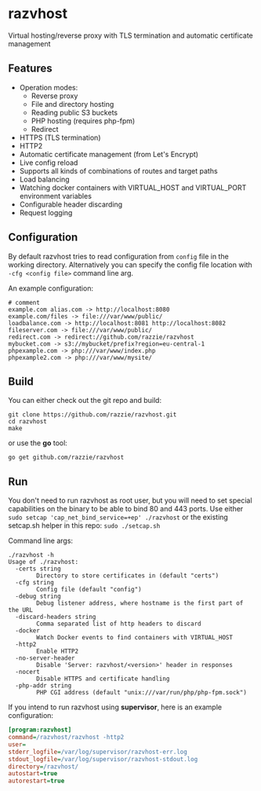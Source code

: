 # razvhost
Virtual hosting/reverse proxy with TLS termination and automatic certificate management

## Features
* Operation modes:
  * Reverse proxy
  * File and directory hosting
  * Reading public S3 buckets
  * PHP hosting (requires php-fpm)
  * Redirect
* HTTPS (TLS termination)
* HTTP2
* Automatic certificate management (from Let's Encrypt)
* Live config reload
* Supports all kinds of combinations of routes and target paths
* Load balancing
* Watching docker containers with VIRTUAL_HOST and VIRTUAL_PORT environment variables
* Configurable header discarding
* Request logging

## Configuration
By default razvhost tries to read configuration from `config` file in the working directory.
Alternatively you can specify the config file location with `-cfg <config file>` command line arg.

An example configuration:
```
# comment
example.com alias.com -> http://localhost:8080
example.com/files -> file:///var/www/public/
loadbalance.com -> http://localhost:8081 http://localhost:8082
fileserver.com -> file:///var/www/public/
redirect.com -> redirect://github.com/razzie/razvhost
mybucket.com -> s3://mybucket/prefix?region=eu-central-1
phpexample.com -> php:///var/www/index.php
phpexample2.com -> php:///var/www/mysite/
```

## Build
You can either check out the git repo and build:
```Shell
git clone https://github.com/razzie/razvhost.git
cd razvhost
make
```
or use the **go** tool:
```Shell
go get github.com/razzie/razvhost
```

## Run
You don't need to run razvhost as root user, but you will need to set special capabilities on the binary to be able to bind 80 and 443 ports.
Use either `sudo setcap 'cap_net_bind_service=+ep' ./razvhost` or the existing setcap.sh helper in this repo: `sudo ./setcap.sh`

Command line args:
```
./razvhost -h
Usage of ./razvhost:
  -certs string
        Directory to store certificates in (default "certs")
  -cfg string
        Config file (default "config")
  -debug string
        Debug listener address, where hostname is the first part of the URL
  -discard-headers string
        Comma separated list of http headers to discard
  -docker
        Watch Docker events to find containers with VIRTUAL_HOST
  -http2
        Enable HTTP2
  -no-server-header
        Disable 'Server: razvhost/<version>' header in responses
  -nocert
        Disable HTTPS and certificate handling
  -php-addr string
        PHP CGI address (default "unix:///var/run/php/php-fpm.sock")
```

If you intend to run razvhost using **supervisor**, here is an example configuration:
```INI
[program:razvhost]
command=/razvhost/razvhost -http2
user=
stderr_logfile=/var/log/supervisor/razvhost-err.log
stdout_logfile=/var/log/supervisor/razvhost-stdout.log
directory=/razvhost/
autostart=true
autorestart=true
```
